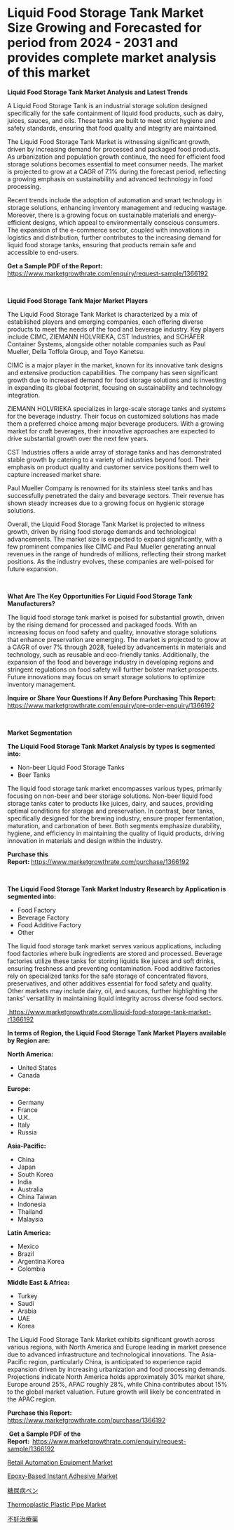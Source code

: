 <p><h1>Liquid Food Storage Tank Market Size Growing and Forecasted for period from 2024 - 2031 and provides complete market analysis of this market</h1></p><p><strong>Liquid Food Storage Tank Market Analysis and Latest Trends</strong></p>
<p><p>A Liquid Food Storage Tank is an industrial storage solution designed specifically for the safe containment of liquid food products, such as dairy, juices, sauces, and oils. These tanks are built to meet strict hygiene and safety standards, ensuring that food quality and integrity are maintained.</p><p>The Liquid Food Storage Tank Market is witnessing significant growth, driven by increasing demand for processed and packaged food products. As urbanization and population growth continue, the need for efficient food storage solutions becomes essential to meet consumer needs. The market is projected to grow at a CAGR of 7.1% during the forecast period, reflecting a growing emphasis on sustainability and advanced technology in food processing.</p><p>Recent trends include the adoption of automation and smart technology in storage solutions, enhancing inventory management and reducing wastage. Moreover, there is a growing focus on sustainable materials and energy-efficient designs, which appeal to environmentally conscious consumers. The expansion of the e-commerce sector, coupled with innovations in logistics and distribution, further contributes to the increasing demand for liquid food storage tanks, ensuring that products remain safe and accessible to end-users.</p></p>
<p><strong>Get a Sample PDF of the Report:&nbsp;</strong> <a href="https://www.marketgrowthrate.com/enquiry/request-sample/1366192">https://www.marketgrowthrate.com/enquiry/request-sample/1366192</a></p>
<p>&nbsp;</p>
<p><strong>Liquid Food Storage Tank Major Market Players</strong></p>
<p><p>The Liquid Food Storage Tank Market is characterized by a mix of established players and emerging companies, each offering diverse products to meet the needs of the food and beverage industry. Key players include CIMC, ZIEMANN HOLVRIEKA, CST Industries, and SCHÄFER Container Systems, alongside other notable companies such as Paul Mueller, Della Toffola Group, and Toyo Kanetsu.</p><p>CIMC is a major player in the market, known for its innovative tank designs and extensive production capabilities. The company has seen significant growth due to increased demand for food storage solutions and is investing in expanding its global footprint, focusing on sustainability and technology integration.</p><p>ZIEMANN HOLVRIEKA specializes in large-scale storage tanks and systems for the beverage industry. Their focus on customized solutions has made them a preferred choice among major beverage producers. With a growing market for craft beverages, their innovative approaches are expected to drive substantial growth over the next few years.</p><p>CST Industries offers a wide array of storage tanks and has demonstrated stable growth by catering to a variety of industries beyond food. Their emphasis on product quality and customer service positions them well to capture increased market share.</p><p>Paul Mueller Company is renowned for its stainless steel tanks and has successfully penetrated the dairy and beverage sectors. Their revenue has shown steady increases due to a growing focus on hygienic storage solutions.</p><p>Overall, the Liquid Food Storage Tank Market is projected to witness growth, driven by rising food storage demands and technological advancements. The market size is expected to expand significantly, with a few prominent companies like CIMC and Paul Mueller generating annual revenues in the range of hundreds of millions, reflecting their strong market positions. As the industry evolves, these companies are well-poised for future expansion.</p></p>
<p>&nbsp;</p>
<p><strong>What Are The Key Opportunities For Liquid Food Storage Tank Manufacturers?</strong></p>
<p><p>The liquid food storage tank market is poised for substantial growth, driven by the rising demand for processed and packaged foods. With an increasing focus on food safety and quality, innovative storage solutions that enhance preservation are emerging. The market is projected to grow at a CAGR of over 7% through 2028, fueled by advancements in materials and technology, such as reusable and eco-friendly tanks. Additionally, the expansion of the food and beverage industry in developing regions and stringent regulations on food safety will further bolster market prospects. Future innovations may focus on smart storage solutions to optimize inventory management.</p></p>
<p><strong>Inquire or Share Your Questions If Any Before Purchasing This Report:</strong> <a href="https://www.marketgrowthrate.com/enquiry/pre-order-enquiry/1366192">https://www.marketgrowthrate.com/enquiry/pre-order-enquiry/1366192</a></p>
<p>&nbsp;</p>
<p><strong>Market Segmentation</strong></p>
<p><strong>The Liquid Food Storage Tank Market Analysis by types is segmented into:</strong></p>
<p><ul><li>Non-beer Liquid Food Storage Tanks</li><li>Beer Tanks</li></ul></p>
<p><p>The liquid food storage tank market encompasses various types, primarily focusing on non-beer and beer storage solutions. Non-beer liquid food storage tanks cater to products like juices, dairy, and sauces, providing optimal conditions for storage and preservation. In contrast, beer tanks, specifically designed for the brewing industry, ensure proper fermentation, maturation, and carbonation of beer. Both segments emphasize durability, hygiene, and efficiency in maintaining the quality of liquid products, driving innovation in materials and design within the industry.</p></p>
<p><strong>Purchase this Report:&nbsp;</strong><a href="https://www.marketgrowthrate.com/purchase/1366192">https://www.marketgrowthrate.com/purchase/1366192</a></p>
<p>&nbsp;</p>
<p><strong>The Liquid Food Storage Tank Market Industry Research by Application is segmented into:</strong></p>
<p><ul><li>Food Factory</li><li>Beverage Factory</li><li>Food Additive Factory</li><li>Other</li></ul></p>
<p><p>The liquid food storage tank market serves various applications, including food factories where bulk ingredients are stored and processed. Beverage factories utilize these tanks for storing liquids like juices and soft drinks, ensuring freshness and preventing contamination. Food additive factories rely on specialized tanks for the safe storage of concentrated flavors, preservatives, and other additives essential for food safety and quality. Other markets may include dairy, oil, and sauces, further highlighting the tanks' versatility in maintaining liquid integrity across diverse food sectors.</p></p>
<p><a href="https://www.marketgrowthrate.com/liquid-food-storage-tank-market-r1366192">&nbsp;https://www.marketgrowthrate.com/liquid-food-storage-tank-market-r1366192</a></p>
<p><strong>In terms of Region, the Liquid Food Storage Tank Market Players available by Region are:</strong></p>
<p>
    <p> <strong> North America: </strong>
        <ul>
            <li>United States</li>
            <li>Canada</li>
        </ul>
        </p> 
    <p> <strong> Europe: </strong>
        <ul>
            <li>Germany</li>
            <li>France</li>
            <li>U.K.</li>
            <li>Italy</li>
            <li>Russia</li>
        </ul>
        </p> 
    <p> <strong> Asia-Pacific: </strong>
        <ul>
            <li>China</li>
            <li>Japan</li>
            <li>South Korea</li>
            <li>India</li>
            <li>Australia</li>
            <li>China Taiwan</li>
            <li>Indonesia</li>
            <li>Thailand</li>
            <li>Malaysia</li>
        </ul>
        </p> 
    <p> <strong> Latin America: </strong>
        <ul>
            <li>Mexico</li>
            <li>Brazil</li>
            <li>Argentina Korea</li>
            <li>Colombia</li>
        </ul>
        </p> 
    <p> <strong> Middle East & Africa: </strong>
        <ul>
            <li>Turkey</li>
            <li>Saudi</li>
            <li>Arabia</li>
            <li>UAE</li>
            <li>Korea</li>
        </ul>
    </p>
    </p>
<p><p>The Liquid Food Storage Tank Market exhibits significant growth across various regions, with North America and Europe leading in market presence due to advanced infrastructure and technological innovations. The Asia-Pacific region, particularly China, is anticipated to experience rapid expansion driven by increasing urbanization and food processing demands. Projections indicate North America holds approximately 30% market share, Europe around 25%, APAC roughly 28%, while China contributes about 15% to the global market valuation. Future growth will likely be concentrated in the APAC region.</p></p>
<p><strong>Purchase this Report: </strong><a href="https://www.marketgrowthrate.com/purchase/1366192">https://www.marketgrowthrate.com/purchase/1366192</a></p>
<p>&nbsp;<strong>Get a Sample PDF of the Report:&nbsp;&nbsp;</strong><a href="https://www.marketgrowthrate.com/enquiry/request-sample/1366192">https://www.marketgrowthrate.com/enquiry/request-sample/1366192</a></p>
<p><strong></strong></p>
<p><p><a href="https://medium.com/@suzetteschaefer54/retail-automation-equipment-market-size-share-trends-analysis-report-by-end-use-cfc43dfd5eaf">Retail Automation Equipment Market</a></p><p><a href="https://issuu.com/reportprime-2/docs/epoxy-based-instant-adhesive-market_1d21367d300646">Epoxy-Based Instant Adhesive Market</a></p><p><a href="https://medium.com/@giannicrona2023/%E4%BB%A5%E4%B8%8B%E3%81%AE%E6%96%87%E3%82%92%E6%97%A5%E6%9C%AC%E8%AA%9E%E3%81%AB%E7%BF%BB%E8%A8%B3%E3%81%97%E3%81%BE%E3%81%99-%E7%B3%96%E5%B0%BF%E7%97%85%E3%83%9A%E3%83%B3%E5%B8%82%E5%A0%B4%E3%81%AE%E7%8F%BE%E5%9C%A8%E3%81%AE%E7%8A%B6%E6%B3%81%E3%81%A8%E5%B0%86%E6%9D%A5%E3%81%AE%E5%B1%95%E6%9C%9B%E3%81%AF%E3%81%A9%E3%81%AE%E3%82%88%E3%81%86%E3%81%AA%E3%82%82%E3%81%AE%E3%81%A7%E3%81%99%E3%81%8B-%E5%B8%82%E5%A0%B4%E5%88%86%E6%9E%90%E3%81%A8%E4%BB%8A%E5%BE%8C%E3%81%AE%E6%96%B9%E5%90%91%E6%80%A7-2024%E5%B9%B4-2031%E5%B9%B4-c8f4939c7d15?postPublishedType=repub">糖尿病ペン</a></p><p><a href="https://issuu.com/reportprime-2/docs/thermoplastic-plastic-pipe-market-s_f0fd190ba98ba7">Thermoplastic Plastic Pipe Market</a></p><p><a href="https://medium.com/@giannicrona2023/2024%E5%B9%B4%E3%81%8B%E3%82%892031%E5%B9%B4%E3%81%BE%E3%81%A7%E3%81%AE%E6%9C%9F%E9%96%93%E3%81%AB%E3%81%8A%E3%81%91%E3%82%8B%E3%82%B0%E3%83%AD%E3%83%BC%E3%83%90%E3%83%AB%E4%B8%8D%E5%A6%8A%E6%B2%BB%E7%99%82%E8%96%AC%E5%B8%82%E5%A0%B4%E3%81%AE%E3%83%88%E3%83%AC%E3%83%B3%E3%83%89%E3%81%8B%E3%82%89%E6%88%A6%E7%95%A5%E3%81%B8%E3%81%AE%E3%83%8A%E3%83%93%E3%82%B2%E3%83%BC%E3%82%B7%E3%83%A7%E3%83%B3-905793366ea6">不妊治療薬</a></p></p>